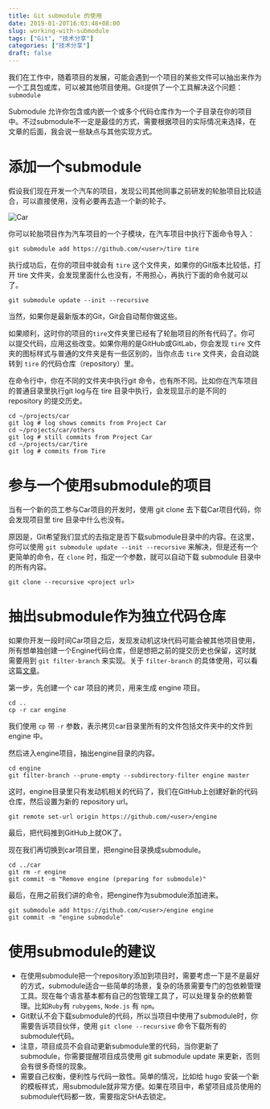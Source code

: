 ```yaml
---
title: Git submodule 的使用
date: 2019-01-20T16:03:48+08:00
slug: working-with-submodule
tags: ["Git", "技术分享"]
categories: ["技术分享"]
draft: false
---
```


我们在工作中，随着项目的发展，可能会遇到一个项目的某些文件可以抽出来作为一个工具包或库，可以被其他项目使用。Git提供了一个工具解决这个问题：`submodule`

Submodule 允许你包含或内嵌一个或多个代码仓库作为一个子目录在你的项目中。不过submodule不一定是最佳的方式，需要根据项目的实际情况来选择，在文章的后面，我会说一些缺点与其他实现方式。

# 添加一个submodule

假设我们现在开发一个汽车的项目，发现公司其他同事之前研发的轮胎项目比较适合，可以直接使用，没有必要再去造一个新的轮子。

![Car](https://magnet-file.qn.cichang.net/yuanping/blog/tesla-car.jpg)

你可以轮胎项目作为汽车项目的一个子模块，在汽车项目中执行下面命令导入：

    git submodule add https://github.com/<user>/tire tire

执行成功后，在你的项目中就会有 `tire` 这个文件夹，如果你的Git版本比较低，打开 tire 文件夹，会发现里面什么也没有，不用担心，再执行下面的命令就可以了。

    git submodule update --init --recursive

当然，如果你是最新版本的Git，Git会自动帮你做这些。

如果顺利，这时你的项目的`tire`文件夹里已经有了轮胎项目的所有代码了。你可以提交代码，应用这些改变。如果你用的是GitHub或GitLab，你会发现 `tire` 文件夹的图标样式与普通的文件夹是有一些区别的，当你点击 `tire` 文件夹，会自动跳转到 `tire` 的代码仓库（repository）里。

在命令行中，你在不同的文件夹中执行git 命令，也有所不同。比如你在汽车项目的普通目录里执行git log与在 tire 目录中执行，会发现显示的是不同的 repository 的提交历史。

    cd ~/projects/car
    git log # log shows commits from Project Car
    cd ~/projects/car/others
    git log # still commits from Project Car
    cd ~/projects/car/tire
    git log # commits from Tire

# 参与一个使用submodule的项目

当有一个新的员工参与Car项目的开发时，使用 git clone 去下载Car项目代码，你会发现项目里 tire 目录中什么也没有。

原因是，Git希望我们显式的去指定是否下载submodule目录中的内容。在这里，你可以使用 `git submodule update --init --recursive` 来解决，但是还有一个更简单的命令，在 `clone` 时，指定一个参数，就可以自动下载 submodule 目录中的所有内容。

    git clone --recursive <project url>

# 抽出submodule作为独立代码仓库

如果你开发一段时间Car项目之后，发现发动机这块代码可能会被其他项目使用，所有想单独创建一个Engine代码仓库，但是想把之前的提交历史也保留，这时就需要用到 `git filter-branch` 来实现。关于 `filter-branch` 的具体使用，可以看这篇[文章](https://yuanping.github.io/2019/01/splitting-a-subfolder-out-into-a-new-repository/)。

第一步，先创建一个 car 项目的拷贝，用来生成 engine 项目。

    cd ..
    cp -r car engine

我们使用 `cp` 带 `-r` 参数，表示拷贝car目录里所有的文件包括文件夹中的文件到 engine 中。

然后进入engine项目，抽出engine目录的内容。

    cd engine
    git filter-branch --prune-empty --subdirectory-filter engine master

这时，engine目录里只有发动机相关的代码了，我们在GitHub上创建好新的代码仓库，然后设置为新的 repository url。

    git remote set-url origin https://github.com/<user>/engine

最后，把代码推到GitHub上就OK了。

现在我们再切换到car项目里，把engine目录换成submodule。

    cd ../car
    git rm -r engine
    git commit -m "Remove engine (preparing for submodule)"

最后，在用之前我们讲的命令，把engine作为submodule添加进来。

    git submodule add https://github.com/<user>/engine engine
    git commit -m "engine submodule"

# 使用submodule的建议

- 在使用submodule把一个repository添加到项目时，需要考虑一下是不是最好的方式，submodule适合一些简单的场景，复杂的场景需要专门的包依赖管理工具。现在每个语言基本都有自己的包管理工具了，可以处理复杂的依赖管理。比如`Ruby`有 `rubygems`, `Node.js` 有 `npm`。
- Git默认不会下载submodule的代码，所以当项目中使用了submodule时，你需要告诉项目伙伴，使用 `git clone --recursive` 命令下载所有的 submodule代码。
- 注意，项目成员不会自动更新submodule里的代码，当你更新了submodule，你需要提醒项目成员使用 git submodule update 来更新，否则会有很多奇怪的现象。
- 需要自己权衡，便利性与代码一致性。简单的情况，比如给 hugo 安装一个新的模板样式，用submodule就非常方便。如果在项目中，希望项目成员使用的submodule代码都一致，需要指定SHA去锁定。